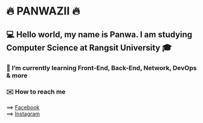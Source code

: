 # :fire: PANWAZII :fire:
## :computer: Hello world, my name is Panwa. I am studying Computer Science at Rangsit University :mortar_board:

### 🌱 I’m currently learning Front-End, Back-End, Network, DevOps & more
### :envelope: How to reach me 
  ==> [Facebook](https://www.facebook.com/PANWAZII/)<br>
  ==> [Instagram](https://www.instagram.com/panwazii/)<br>
<!--
**PANWAZII/PANWAZII** is a ✨ _special_ ✨ repository because its `README.md` (this file) appears on your GitHub profile.

Here are some ideas to get you started:

- 🔭 I’m currently working on ...
- 🌱 I’m currently learning ...
- 👯 I’m looking to collaborate on ...
- 🤔 I’m looking for help with ...
- 💬 Ask me about ...
- 📫 How to reach me: ...
- 😄 Pronouns: ...
- ⚡ Fun fact: ...
-->
